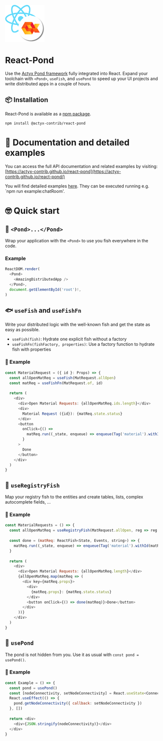 <img width="130px" src="https://raw.githubusercontent.com/actyx-contrib/react-pond/master/icon.png?token=AATHWQIC5RWS62GY3OINH3C645MHQ">

# React-Pond

Use the [Actyx Pond framework](https://developer.actyx.com/docs/pond/getting-started/) fully integrated into React. Expand your toolchain with `<Pond>`, `useFish`, and `usePond` to speed up your UI projects and write distributed apps in a couple of hours.

## 📦 Installation

React-Pond is available as a [npm package](https://www.npmjs.com/package/@actyx-contrib/react-pond).

```shell
npm install @actyx-contrib/react-pond
```

# 📖 Documentation and detailed examples

You can access the full API documentation and related examples by visiting: [https://actyx-contrib.github.io/react-pond](https://actyx-contrib.github.io/react-pond/)

You will find detailed examples [here](https://github.com/actyx-contrib/react-pond/tree/master/example). They can be executed running e.g. `npm run example:chatRoom'.

# 🤓 Quick start

## 🌊 `<Pond>...</Pond>`

Wrap your application with the `<Pond>` to use you fish everywhere in the code.

### Example

```js
ReactDOM.render(
  <Pond>
    <AmazingDistributedApp />
  </Pond>,
  document.getElementById('root')!,
)
```

## 🐟 `useFish` and `useFishFn`

Write your distributed logic with the well-known fish and get the state as easy as possible.

- `useFish(fish)`: Hydrate one explicit fish without a factory
- `useFishFn(fishFactory, properties)`: Use a factory function to hydrate fish with properties

### 📖 Example

```js
const MaterialRequest = ({ id }: Props) => {
  const allOpenMatReq = useFish(MatRequest.allOpen)
  const matReq = useFishFn(MatRequest.of, id)

  return (
    <div>
      <div>Open Material Requests: {allOpenMatReq.ids.length}</div>
      <div>
        Material Request ({id}): {matReq.state.status}
      </div>
      <button
        onClick={() =>
          matReq.run((_state, enqueue) => enqueue(Tag('material').withId(id), EventType.Done))
        }
      >
        Done
      </button>
    </div>
  )
}
```

## 🎏 `useRegistryFish`

Map your registry fish to the entities and create tables, lists, complex autocomplete fields, ...

### 📖 Example

```js
const MaterialRequests = () => {
  const allOpenMatReq = useRegistryFish(MatRequest.allOpen, reg => reg.ids, MatRequestFish.of)

  const done = (matReq: ReactFish<State, Events, string>) => {
    matReq.run((_state, enqueue) => enqueue(Tag('material').withId(matReq.props), EventType.Done))
  }

  return (
    <div>
      <div>Open Material Requests: {allOpenMatReq.length}</div>
      {allOpenMatReq.map(matReq => (
        <div key={matReq.props}>
          <div>
            {matReq.props}: {matReq.state.status}
          </div>
          <button onClick={() => done(matReq)}>Done</button>
        </div>
      ))}
    </div>
  )
}
```

## 🌊 `usePond`

The pond is not hidden from you. Use it as usual with `const pond = usePond()`.

### 📖 Example

```js
const Example = () => {
  const pond = usePond()
  const [nodeConnectivity, setNodeConnectivity] = React.useState<ConnectivityStatus>()
  React.useEffect(() => {
    pond.getNodeConnectivity({ callback: setNodeConnectivity })
  }, [])

  return <div>
    <div>{JSON.stringify(nodeConnectivity)}</div>
  </div>
}
```
